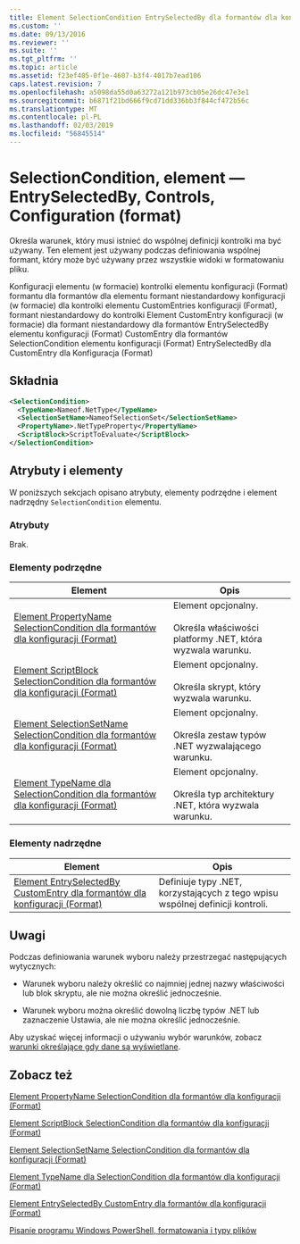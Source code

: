 ```yaml
---
title: Element SelectionCondition EntrySelectedBy dla formantów dla konfiguracji (Format) | Dokumentacja firmy Microsoft
ms.custom: ''
ms.date: 09/13/2016
ms.reviewer: ''
ms.suite: ''
ms.tgt_pltfrm: ''
ms.topic: article
ms.assetid: f23ef405-0f1e-4607-b3f4-4017b7ead106
caps.latest.revision: 7
ms.openlocfilehash: a5098da55d0a63272a121b973cb05e26dc47e3e1
ms.sourcegitcommit: b6871f21bd666f9cd71dd336bb3f844cf472b56c
ms.translationtype: MT
ms.contentlocale: pl-PL
ms.lasthandoff: 02/03/2019
ms.locfileid: "56845514"
---
```

# <a name="selectioncondition-element-for-entryselectedby-for-controls-for-configuration-format"></a>SelectionCondition, element — EntrySelectedBy, Controls, Configuration (format)

Określa warunek, który musi istnieć do wspólnej definicji kontrolki ma być używany. Ten element jest używany podczas definiowania wspólnej formant, który może być używany przez wszystkie widoki w formatowaniu pliku.

Konfiguracji elementu (w formacie) kontrolki elementu konfiguracji (Format) formantu dla formantów dla elementu formant niestandardowy konfiguracji (w formacie) dla kontrolki elementu CustomEntries konfiguracji (Format), formant niestandardowy do kontrolki Element CustomEntry konfiguracji (w formacie) dla formant niestandardowy dla formantów EntrySelectedBy elementu konfiguracji (Format) CustomEntry dla formantów SelectionCondition elementu konfiguracji (Format) EntrySelectedBy dla CustomEntry dla Konfiguracja (Format)

## <a name="syntax"></a>Składnia

```xml
<SelectionCondition>
  <TypeName>Nameof.NetType</TypeName>
  <SelectionSetName>NameofSelectionSet</SelectionSetName>
  <PropertyName>.NetTypeProperty</PropertyName>
  <ScriptBlock>ScriptToEvaluate</ScriptBlock>
</SelectionCondition>
```

## <a name="attributes-and-elements"></a>Atrybuty i elementy

W poniższych sekcjach opisano atrybuty, elementy podrzędne i element nadrzędny `SelectionCondition` elementu.

### <a name="attributes"></a>Atrybuty

Brak.

### <a name="child-elements"></a>Elementy podrzędne

|Element|Opis|
|-------------|-----------------|
|[Element PropertyName SelectionCondition dla formantów dla konfiguracji (Format)](./propertyname-element-for-selectioncondition-for-controls-for-configuration-format.md)|Element opcjonalny.<br /><br /> Określa właściwości platformy .NET, która wyzwala warunku.|
|[Element ScriptBlock SelectionCondition dla formantów dla konfiguracji (Format)](./scriptblock-element-for-selectioncondition-for-controls-for-configuration-format.md)|Element opcjonalny.<br /><br /> Określa skrypt, który wyzwala warunku.|
|[Element SelectionSetName SelectionCondition dla formantów dla konfiguracji (Format)](./selectionsetname-element-for-selectioncondition-for-controls-for-configuration-format.md)|Element opcjonalny.<br /><br /> Określa zestaw typów .NET wyzwalającego warunku.|
|[Element TypeName dla SelectionCondition dla formantów dla konfiguracji (Format)](./typename-element-for-selectioncondition-for-controls-for-configuration-format.md)|Element opcjonalny.<br /><br /> Określa typ architektury .NET, która wyzwala warunku.|

### <a name="parent-elements"></a>Elementy nadrzędne

|Element|Opis|
|-------------|-----------------|
|[Element EntrySelectedBy CustomEntry dla formantów dla konfiguracji (Format)](./entryselectedby-element-for-customentry-for-controls-for-configuration-format.md)|Definiuje typy .NET, korzystających z tego wpisu wspólnej definicji kontroli.|

## <a name="remarks"></a>Uwagi

Podczas definiowania warunek wyboru należy przestrzegać następujących wytycznych:

- Warunek wyboru należy określić co najmniej jednej nazwy właściwości lub blok skryptu, ale nie można określić jednocześnie.

- Warunek wyboru można określić dowolną liczbę typów .NET lub zaznaczenie Ustawia, ale nie można określić jednocześnie.

Aby uzyskać więcej informacji o używaniu wybór warunków, zobacz [warunki określające gdy dane są wyświetlane](./defining-conditions-for-displaying-data.md).

## <a name="see-also"></a>Zobacz też

[Element PropertyName SelectionCondition dla formantów dla konfiguracji (Format)](./propertyname-element-for-selectioncondition-for-controls-for-configuration-format.md)

[Element ScriptBlock SelectionCondition dla formantów dla konfiguracji (Format)](./scriptblock-element-for-selectioncondition-for-controls-for-configuration-format.md)

[Element SelectionSetName SelectionCondition dla formantów dla konfiguracji (Format)](./selectionsetname-element-for-selectioncondition-for-controls-for-configuration-format.md)

[Element TypeName dla SelectionCondition dla formantów dla konfiguracji (Format)](./typename-element-for-selectioncondition-for-controls-for-configuration-format.md)

[Element EntrySelectedBy CustomEntry dla formantów dla konfiguracji (Format)](./entryselectedby-element-for-customentry-for-controls-for-configuration-format.md)

[Pisanie programu Windows PowerShell, formatowania i typy plików](./writing-a-powershell-formatting-file.md)
